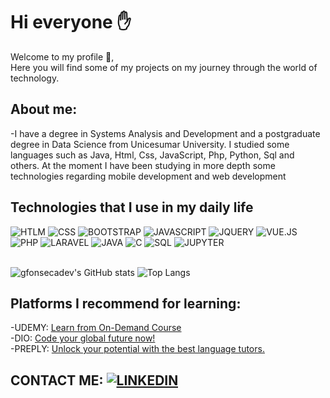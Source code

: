 # Hi everyone ✋
Welcome to my profile 🤝,  
Here you will find some of my projects on my journey through the world of technology.  
## About me:
-I have a degree in Systems Analysis and Development and a postgraduate degree in Data Science from Unicesumar University.
I studied some languages ​​such as Java, Html, Css, JavaScript, Php, Python, Sql and others.
At the moment I have been studying in more depth some technologies regarding mobile development and web development

## Technologies that I use in my daily life
<div>
  <span><img alt="HTLM" src="https://img.shields.io/badge/HTML5-E34F26.svg?style=for-the-badge&logo=HTML5&logoColor=white"></span>
  <span><img alt="CSS" src="https://img.shields.io/badge/CSS3-1572B6.svg?style=for-the-badge&logo=CSS3&logoColor=white"></span>
  <span><img alt="BOOTSTRAP" src="https://img.shields.io/badge/Bootstrap-563D7C?style=for-the-badge&logo=bootstrap&logoColor=white"></span>
  <span><img alt="JAVASCRIPT" src="https://img.shields.io/badge/JavaScript-F7DF1E.svg?style=for-the-badge&logo=JavaScript&logoColor=black"></span>
  <span><img alt="JQUERY" src="https://img.shields.io/badge/jQuery-0769AD?style=for-the-badge&logo=jquery&logoColor=white"></span>
  <span><img alt="VUE.JS" src="https://img.shields.io/badge/Vue.js-4FC08D.svg?style=for-the-badge&logo=vuedotjs&logoColor=white"></span>
  <span><img alt="PHP" src="https://img.shields.io/badge/PHP-777BB4.svg?style=for-the-badge&logo=PHP&logoColor=white"></span>
  <span><img alt="LARAVEL" src="https://img.shields.io/badge/Laravel-FF2D20.svg?style=for-the-badge&logo=Laravel&logoColor=white"></span>
  <span><img alt="JAVA" src="https://img.shields.io/badge/Java-ED8B00?style=for-the-badge&logo=openjdk&logoColor=white"></span>
  <span><img alt="C" src="https://img.shields.io/badge/C-00599C?style=for-the-badge&logo=c&logoColor=white"></span>
  <span><img alt="SQL" src="https://img.shields.io/badge/SQL-003B57.svg?style=for-the-badge&logo=SQL&logoColor=white"></span>
  <span><img alt="JUPYTER" src="https://img.shields.io/badge/Jupyter-F37626.svg?style=for-the-badge&logo=Jupyter&logoColor=white"></span>
</div></br>

<span>![gfonsecadev's GitHub stats](https://github-readme-stats.vercel.app/api?username=gfonsecadev&show_icons=true&theme=radical)
![Top Langs](https://github-readme-stats.vercel.app/api/top-langs/?username=gfonsecadev&layout=compact)
</span>

## Platforms I recommend for learning:
-UDEMY: [Learn from On-Demand Course](https://www.udemy.com/)  
-DIO: [Code your global future now!](https://www.dio.me/)  
-PREPLY: [Unlock your potential with the best language tutors.](https://preply.com/pt/?pref=OTgwNDYwNA==&id=1702333573.772969)

## CONTACT ME:  [![LINKEDIN](https://img.shields.io/badge/LinkedIn-0A66C2.svg?style=for-the-badge&logo=LinkedIn&logoColor=white)](https://www.linkedin.com/in/gilmar-alberto-b48702197)
